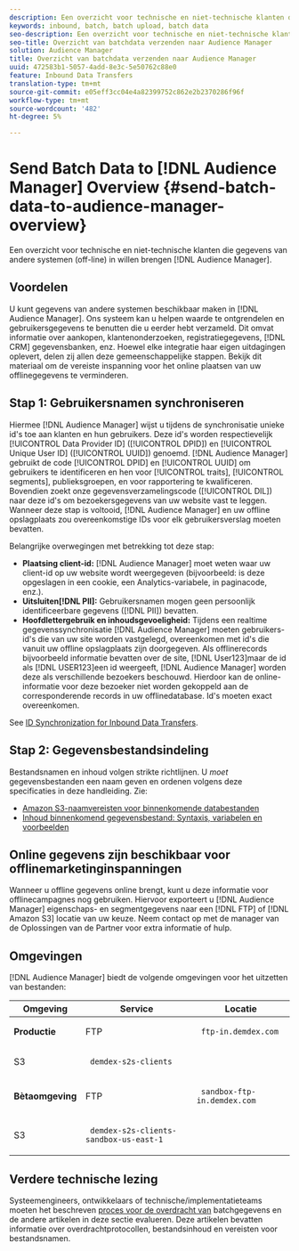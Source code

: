 ```yaml
---
description: Een overzicht voor technische en niet-technische klanten die gegevens van andere systemen (off-line) in Audience Manager willen brengen.
keywords: inbound, batch, batch upload, batch data
seo-description: Een overzicht voor technische en niet-technische klanten die gegevens van andere systemen (off-line) in Audience Manager willen brengen. Gebruik hiervoor de optie voor batchupload in Audience Manager.
seo-title: Overzicht van batchdata verzenden naar Audience Manager
solution: Audience Manager
title: Overzicht van batchdata verzenden naar Audience Manager
uuid: 472583b1-5057-4add-8e3c-5e50762c88e0
feature: Inbound Data Transfers
translation-type: tm+mt
source-git-commit: e05eff3cc04e4a82399752c862e2b2370286f96f
workflow-type: tm+mt
source-wordcount: '482'
ht-degree: 5%

---
```



# Send Batch Data to [!DNL Audience Manager] Overview {#send-batch-data-to-audience-manager-overview}

Een overzicht voor technische en niet-technische klanten die gegevens van andere systemen (off-line) in willen brengen [!DNL Audience Manager].

## Voordelen

U kunt gegevens van andere systemen beschikbaar maken in [!DNL Audience Manager]. Ons systeem kan u helpen waarde te ontgrendelen en gebruikersgegevens te benutten die u eerder hebt verzameld. Dit omvat informatie over aankopen, klantenonderzoeken, registratiegegevens, [!DNL CRM] gegevensbanken, enz. Hoewel elke integratie haar eigen uitdagingen oplevert, delen zij allen deze gemeenschappelijke stappen. Bekijk dit materiaal om de vereiste inspanning voor het online plaatsen van uw offlinegegevens te verminderen.

## Stap 1: Gebruikersnamen synchroniseren

Hiermee [!DNL Audience Manager] wijst u tijdens de synchronisatie unieke id&#39;s toe aan klanten en hun gebruikers. Deze id&#39;s worden respectievelijk [!UICONTROL Data Provider ID] ([!UICONTROL DPID]) en [!UICONTROL Unique User ID] ([!UICONTROL UUID]) genoemd. [!DNL Audience Manager] gebruikt de code [!UICONTROL DPID] en [!UICONTROL UUID] om gebruikers te identificeren en hen voor [!UICONTROL traits], [!UICONTROL segments], publieksgroepen, en voor rapportering te kwalificeren. Bovendien zoekt onze gegevensverzamelingscode ([!UICONTROL DIL]) naar deze id&#39;s om bezoekersgegevens van uw website vast te leggen. Wanneer deze stap is voltooid, [!DNL Audience Manager] en uw offline opslagplaats zou overeenkomstige IDs voor elk gebruikersverslag moeten bevatten.

Belangrijke overwegingen met betrekking tot deze stap:

* **Plaatsing client-id:** [!DNL Audience Manager] moet weten waar uw client-id op uw website wordt weergegeven (bijvoorbeeld: is deze opgeslagen in een cookie, een Analytics-variabele, in paginacode, enz.).
* **Uitsluiten[!DNL PII]:** Gebruikersnamen mogen geen persoonlijk identificeerbare gegevens ([!DNL PII]) bevatten.
* **Hoofdlettergebruik en inhoudsgevoeligheid:** Tijdens een realtime gegevenssynchronisatie [!DNL Audience Manager] moeten gebruikers-id&#39;s die van uw site worden vastgelegd, overeenkomen met id&#39;s die vanuit uw offline opslagplaats zijn doorgegeven. Als offlinerecords bijvoorbeeld informatie bevatten over de site, [!DNL User123]maar de id als [!DNL USER123]een id weergeeft, [!DNL Audience Manager] worden deze als verschillende bezoekers beschouwd. Hierdoor kan de online-informatie voor deze bezoeker niet worden gekoppeld aan de corresponderende records in uw offlinedatabase. Id&#39;s moeten exact overeenkomen.

See [ID Synchronization for Inbound Data Transfers](../../../integration/sending-audience-data/batch-data-transfer-explained/id-sync-http.md).

## Stap 2: Gegevensbestandsindeling

Bestandsnamen en inhoud volgen strikte richtlijnen. U *moet* gegevensbestanden een naam geven en ordenen volgens deze specificaties in deze handleiding. Zie:

* [Amazon S3-naamvereisten voor binnenkomende databestanden](../../../integration/sending-audience-data/batch-data-transfer-explained/inbound-s3-filenames.md)
* [Inhoud binnenkomend gegevensbestand: Syntaxis, variabelen en voorbeelden](../../../integration/sending-audience-data/batch-data-transfer-explained/inbound-file-contents.md)

## Online gegevens zijn beschikbaar voor offlinemarketinginspanningen

Wanneer u offline gegevens online brengt, kunt u deze informatie voor offlinecampagnes nog gebruiken. Hiervoor exporteert u [!DNL Audience Manager] eigenschaps- en segmentgegevens naar een [!DNL FTP] of [!DNL Amazon S3] locatie van uw keuze. Neem contact op met de manager van de Oplossingen van de Partner voor extra informatie of hulp.

## Omgevingen

[!DNL Audience Manager] biedt de volgende omgevingen voor het uitzetten van bestanden:

<table id="table_A61AA64578944B23B5A7355F2A76E882"> 
 <thead> 
  <tr> 
   <th colname="col1" class="entry"> Omgeving </th> 
   <th colname="col02" class="entry"> Service </th> 
   <th colname="col2" class="entry"> Locatie </th> 
  </tr> 
 </thead>
 <tbody> 
  <tr> 
   <td colname="col1" morerows="1"> <b>Productie</b> </td> 
   <td colname="col02"> FTP </td> 
   <td colname="col2"> <p> <code> ftp-in.demdex.com</code> </p> </td> 
  </tr> 
  <tr> 
   <td colname="col02"> S3 </td> 
   <td colname="col2"> <p> <code> demdex-s2s-clients</code> </p> </td> 
  </tr> 
  <tr> 
   <td colname="col1" morerows="1"> <b>Bètaomgeving</b> </td> 
   <td colname="col02"> FTP </td> 
   <td colname="col2"> <p><code> sandbox-ftp-in.demdex.com</code> </p> </td> 
  </tr> 
  <tr> 
   <td colname="col02"> S3 </td> 
   <td colname="col2"> <p> <code> demdex-s2s-clients-sandbox-us-east-1</code> </p> </td> 
  </tr> 
 </tbody> 
</table>

## Verdere technische lezing

Systeemengineers, ontwikkelaars of technische/implementatieteams moeten het beschreven [proces voor de overdracht van](../../../integration/sending-audience-data/batch-data-transfer-explained/batch-data-transfer-explained.md) batchgegevens en de andere artikelen in deze sectie evalueren. Deze artikelen bevatten informatie over overdrachtprotocollen, bestandsinhoud en vereisten voor bestandsnamen.
